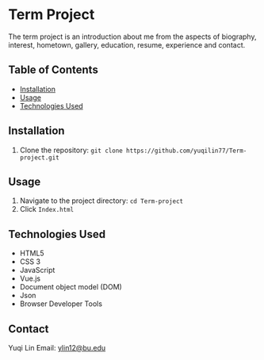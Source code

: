 # Term Project

The term project is an introduction about me from the aspects of biography, interest, hometown, gallery, education, resume, experience and contact.

## Table of Contents

- [Installation](#installation)
- [Usage](#usage)
- [Technologies Used](#technologies-used)

## Installation

1. Clone the repository: `git clone https://github.com/yuqilin77/Term-project.git`

## Usage

1. Navigate to the project directory: `cd Term-project`
2. Click `Index.html`

## Technologies Used

- HTML5
- CSS 3
- JavaScript
- Vue.js
- Document object model (DOM)
- Json
- Browser Developer Tools

## Contact

Yuqi Lin
Email: ylin12@bu.edu
